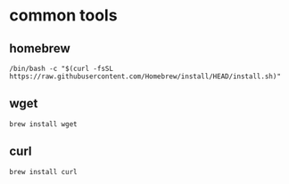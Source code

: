 # common tools

## homebrew
```
/bin/bash -c "$(curl -fsSL https://raw.githubusercontent.com/Homebrew/install/HEAD/install.sh)"
```

## wget
```
brew install wget
```

## curl
```
brew install curl
```